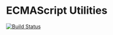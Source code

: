 ECMAScript Utilities
====================

[![Build Status](https://travis-ci.com/Zingle/es-util.svg?branch=master)](https://travis-ci.com/Zingle/es-util)

